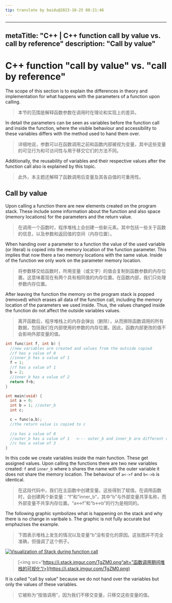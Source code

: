 ```yaml
---
tip: translate by baidu@2023-10-25 08:21:46
---
```

---
metaTitle: "C++ | C++ function call by value vs. call by reference"
description: "Call by value"
---

# C++ function "call by value" vs. "call by reference"



The scope of this section is to explain the differences in theory and implementation for what happens with the parameters of a function upon calling.

> 本节的范围是解释函数参数在调用时在理论和实现上的差异。


In detail the parameters can be seen as variables before the function call and inside the function, where the visible behaviour and accessibility to these variables differs with the method used to hand them over.

> 详细地说，参数可以在函数调用之前和函数内部被视为变量，其中这些变量的可见行为和可访问性与用于移交它们的方法不同。


Additionally, the reusability of variables and their respective values after the function call also is explained by this topic.

> 此外，本主题还解释了函数调用后变量及其各自值的可重用性。



## Call by value



Upon calling a function there are new elements created on the program stack. These include some information about the function and also space (memory locations) for the parameters and the return value.

> 在调用一个函数时，程序堆栈上会创建一些新元素。其中包括一些关于函数的信息，以及参数和返回值的空间（内存位置）。


When handing over a parameter to a function the value of the used variable (or literal) is copied into the memory location of the function parameter. This implies that now there a two memory locations with the same value. Inside of the function we only work on the parameter memory location.

> 将参数移交给函数时，所用变量（或文字）的值会复制到函数参数的内存位置。这意味着现在有两个具有相同值的内存位置。在函数内部，我们只处理参数内存位置。


After leaving the function the memory on the program stack is popped (removed) which erases all data of the function call, including the memory location of the parameters we used inside. Thus, the values changed inside the function do not affect the outside variables values.

> 离开函数后，程序堆栈上的内存会弹出（删除），从而擦除函数调用的所有数据，包括我们在内部使用的参数的内存位置。因此，函数内部更改的值不会影响外部变量的值。

```cpp
int func(int f, int b) { 
  //new variables are created and values from the outside copied
  //f has a value of 0
  //inner_b has a value of 1
  f = 1;
  //f has a value of 1
  b = 2;
  //inner_b has a value of 2
  return f+b;
}

int main(void) {
  int a = 0;
  int b = 1; //outer_b
  int c;

  c = func(a,b);
  //the return value is copied to c
  
  //a has a value of 0
  //outer_b has a value of 1   <--- outer_b and inner_b are different variables
  //c has a value of 3
}

```


In this code we create variables inside the main function. These get assigned values. Upon calling the functions there are two new variables created: `f` and `inner_b` where `b` shares the name with the outer variable it does not share the memory location. The behaviour of `a<->f` and `b<->b` is identical.

> 在这段代码中，我们在主函数中创建变量。这些得到了赋值。在调用函数时，会创建两个新变量：“f”和“inner_b”，其中“b”与外部变量共享名称，而外部变量不共享内存位置。“a<->f”和“b<->b”的行为是相同的。


The following graphic symbolizes what is happening on the stack and why there is no change in varibale `b`. The graphic is not fully accurate but emphazises the example.

> 下图表示堆栈上发生的情况以及变量“b”没有变化的原因。这张图并不完全准确，但强调了这个例子。

[<img src="https://i.stack.imgur.com/TgZM0.png" alt="Visualization of Stack during function call" />](https://i.stack.imgur.com/TgZM0.png)

> [<img src=“https://i.stack.imgur.com/TgZM0.png“alt=”函数调用期间堆栈的可视化“/>](https://i.stack.imgur.com/TgZM0.png)


It is called "call by value" because we do not hand over the variables but only the values of these variables.

> 它被称为“按值调用”，因为我们不移交变量，只移交这些变量的值。

